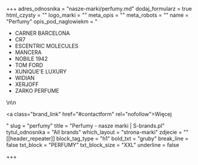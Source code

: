 +++
adres_odnosnika = "nasze-marki/perfumy.md"
dodaj_formularz = true
html_czysty = ""
logo_marki = ""
meta_opis = ""
meta_robots = ""
name = "Perfumy"
opis_pod_naglowiekm = "<ul><li>CARNER BARCELONA</li><li>CR7</li><li>ESCENTRIC MOLECULES</li><li>MANCERA</li><li>NOBILE 1942</li><li>TOM FORD </li><li>XUNIQUE'E LUXURY</li><li>WIDIAN</li><li>XERJOFF</li><li>ZARKO PERFUME</li></ul>\n\n    <p><a class=\"brand_link\" href=\"#contactform\" rel=\"nofollow\">Więcej</a></p>"
slug = "perfumy"
title = "Perfumy - nasze marki | S-brands.pl"
tytul_odnosnika = "All brands"
which_layout = "strona-marki"
zdjecie = ""
[[header_repeater]]
block_tag_type = "h1"
bold_txt = "gruby"
break_line = false
txt_block = "PERFUMY"
txt_block_size = "XXL"
underline = false

+++
